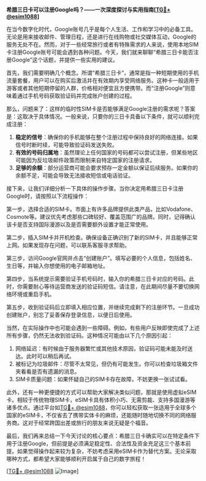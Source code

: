 **希腊三日卡可以注册Google吗？——一次深度探讨与实用指南[[TG💪+ @esim1088](https://t.me/s/esim1088)]**

在当今数字化时代，Google账号几乎是每个人生活、工作和学习中的必备工具。无论是用来接收邮件、管理日程，还是进行在线购物或社交媒体互动，Google的服务无处不在。然而，对于一些经常旅行或者有特殊需求的人来说，使用本地SIM卡注册Google账号可能会遇到各种问题。今天，我们就来聊聊“希腊三日卡能否注册Google”这个话题，并提供一些实用的建议。

首先，我们需要明确几个概念。所谓“希腊三日卡”，通常是指一种短期使用的手机流量套餐，用户可以在购买后激活并在有效期内享受网络服务。这种卡一般适用于游客或者其他短期停留的人群，价格相对便宜且方便携带。而“注册Google”则意味着通过手机号码获取验证码并完成账户创建的过程。

那么，问题来了：这样的临时性SIM卡是否能够满足Google注册的需求呢？答案是：这取决于具体情况。一般来说，只要你的三日卡具备以下条件，就可以顺利完成注册：

1. **稳定的信号**：确保你的手机能够在整个注册过程中保持良好的网络连接。如果信号时断时续，可能导致验证码发送失败。
2. **有效的号码归属地**：虽然理论上任何国家的号码都可以尝试注册，但某些地区可能因为反垃圾邮件政策而限制来自特定国家的注册请求。
3. **足够的余额**：部分运营商可能会要求预存一定金额以保证后续服务。如果你的余额不足，可能会导致无法接收短信或电话验证。

接下来，让我们详细分析一下具体的操作步骤。当你决定用希腊三日卡注册Google时，请按照以下流程操作：

第一步，选择合适的SIM卡。市面上有许多品牌提供此类产品，比如Vodafone、Cosmote等。建议优先考虑那些口碑较好、覆盖范围广的品牌。同时，记得确认该卡是否支持国际漫游以及是否需要额外设置才能正常使用。

第二步，插入SIM卡并开机检查。确保设备正确识别了新的SIM卡，并且能够正常上网。如果发现存在问题，可以联系客服寻求帮助。

第三步，访问Google官网并点击“创建账户”。填写必要的个人信息，包括姓名、生日等，并输入你想使用的电子邮箱地址。

第四步，当系统提示需要验证手机号码时，输入你的希腊三日卡对应的号码。此时，你需要耐心等待运营商发送的验证码短信。请注意，在此期间尽量不要切换网络环境或重启手机。

第五步，收到验证码后立即填入相应位置，并继续完成剩下的注册环节。一旦成功创建账户，别忘了妥善保存登录信息，以便日后使用。

当然，在实际操作中也可能会遇到一些障碍。例如，有些用户反映即使完成了上述所有步骤，仍然无法收到验证码。这种情况可能由以下几个原因引起：

1. 网络延迟：有时候由于服务器繁忙或其他技术原因，验证码可能未能及时送达。此时可以稍后再试。
2. 被标记为垃圾邮件：尽管不太常见，但仍有可能发生。你可以检查垃圾箱文件夹看看是否有遗漏的消息。
3. SIM卡质量问题：如果怀疑自己的SIM卡存在故障，不妨更换一张试试看。

此外，还有一种更便捷的方式可以帮助大家解决类似问题，那就是使用虚拟eSIM卡。相较于传统物理SIM卡，eSIM卡具有体积小巧、无需剪裁、支持多国漫游等诸多优点。通过平台如[TG💪+ @esim1088](https://t.me/s/esim1088)，你可以轻松获取一张适用于全球多个国家的eSIM卡，不仅省去了携带实体卡的麻烦，还能随时随地切换不同的网络服务商。这对于经常跨国出差或旅行的朋友来说无疑是个福音。

最后，我们再来总结一下今天讨论的核心要点：希腊三日卡确实可以在特定条件下用于注册Google，但前提是必须满足稳定性、合法性及资金充足这三个基本前提。如果觉得操作起来较为复杂，不妨考虑采用eSIM卡作为替代方案。无论采取哪种方式，都希望大家能够顺利开启属于自己的数字旅程！

[[TG💪+ @esim1088](https://t.me/s/esim1088) ![Image](https://i.postimg.cc/4NQfJmqS/Snipaste-2025-05-13-00-14-12.png)]
